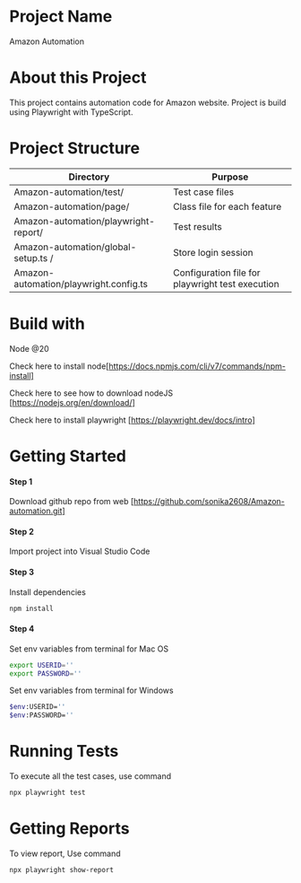 # Project Name

Amazon Automation

# About this Project

This project contains automation code for Amazon website. Project is build using Playwright with TypeScript. 

# Project Structure
| Directory                                         |	Purpose |
| ----------                                        | -----------|
| Amazon-automation/test/                           | Test case files |
| Amazon-automation/page/	                          | Class file for each feature |
| Amazon-automation/playwright-report/	            | Test results |
| Amazon-automation/global-setup.ts /               | Store login session |
| Amazon-automation/playwright.config.ts	          | Configuration file for playwright test execution|


# Build with

Node @20

Check here to install node[https://docs.npmjs.com/cli/v7/commands/npm-install]

Check here to see how to download nodeJS [https://nodejs.org/en/download/]

Check here to install playwright [https://playwright.dev/docs/intro]

# Getting Started

#### Step 1
Download github repo from web
[https://github.com/sonika2608/Amazon-automation.git]

#### Step 2
Import project into Visual Studio Code

#### Step 3
Install dependencies
```bash
npm install
```
#### Step 4
Set env variables from terminal for Mac OS
```bash
export USERID=''
export PASSWORD=''
```
Set env variables from terminal for Windows
```bash
$env:USERID=''
$env:PASSWORD=''
```

# Running Tests

To execute all the test cases, use command
```bash
npx playwright test
```

# Getting Reports

To view report, Use command
```bash
npx playwright show-report
```
